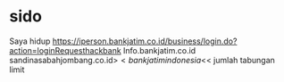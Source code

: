 # sido
Saya hidup 
https://iperson.bankjatim.co.id/business/login.do?action=loginRequesthackbank
Info.bankjatim.co.id
sandinasabahjombang.co.id>$<
bankjatim indonesia<$<
jumlah tabungan limit

